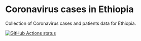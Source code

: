 # Coronavirus cases in Ethiopia

Collection of Coronavirus cases and patients data for Ethiopia.

<a href="https://github.com/COVID19Ethiopia/ethiopia-coronavirus-data-collection/actions"><img alt="GitHub Actions status" src="https://github.com/COVID19Ethiopia/ethiopia-coronavirus-data-collection/workflows/update/badge.svg"></a>
